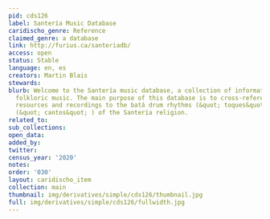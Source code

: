 ```yaml
---
pid: cds126
label: Santería Music Database
caridischo_genre: Reference
claimed_genre: a database
link: http://furius.ca/santeriadb/
access: open
status: Stable
language: en, es
creators: Martin Blais
stewards:
blurb: Welcome to the Santería music database, a collection of information about afro-cuban
  folkloric music. The main purpose of this database is to cross-reference the different
  resources and recordings to the batá drum rhythms (&quot; toques&quot; ) and chants
  (&quot; cantos&quot; ) of the Santería religion.
related_to:
sub_collections:
open_data:
added_by:
twitter:
census_year: '2020'
notes:
order: '030'
layout: caridischo_item
collection: main
thumbnail: img/derivatives/simple/cds126/thumbnail.jpg
full: img/derivatives/simple/cds126/fullwidth.jpg
---
```

